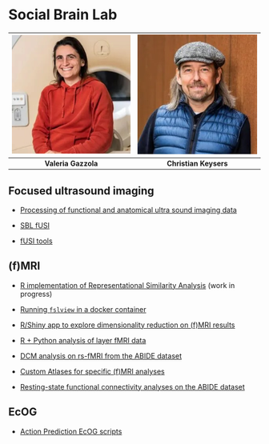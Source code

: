 # Social Brain Lab

| ![Valeria Gazzola](img/valeria.jpg) | ![Christian Keysers](img/christian.jpg) |
|:-----------------------------------:|:---------------------------------------:|
| **Valeria Gazzola**                 | **Christian Keysers**                   |


## Focused ultrasound imaging
- [Processing of functional and anatomical ultra sound imaging data](https://github.com/Herseninstituut/fUSI-Analysis)

- [SBL fUSI](https://github.com/Herseninstituut/SBL_FUSI)

- [fUSI tools](https://github.com/Herseninstituut/fUSI-tools)


## (f)MRI
- [R implementation of Representational Similarity Analysis](https://github.com/Herseninstituut/RSA) (work in progress)

- [Running `fslview` in a docker container](https://github.com/Herseninstituut/fslview_in_a_box)

- [R/Shiny app to explore dimensionality reduction on (f)MRI results](https://github.com/Herseninstituut/neuroimaging_dimred)

- [R + Python analysis of layer fMRI data](https://github.com/Herseninstituut/layerfMRI)

- [DCM analysis on rs-fMRI from the ABIDE dataset](https://github.com/Herseninstituut/ASD_DCM_subcortex_sensory)

- [Custom Atlases for specific (f)MRI analyses](https://github.com/Herseninstituut/Atlases-Neuroimaging)

- [Resting-state functional connectivity analyses on the ABIDE dataset](https://github.com/Herseninstituut/rsfnc)

## EcOG
- [Action Prediction EcOG scripts](https://github.com/Csaramon/ActionPredictionECoG)


